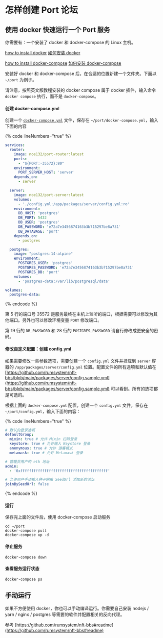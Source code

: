 # 怎样创建 Port 论坛

## 使用 docker 快速运行一个 Port 服务

你需要有：一个安装了 docker 和 docker-compose 的 Linux 主机。

[how to install docker](https://docs.docker.com/engine/install/) [如何安装 docker](https://dockerdocs.cn/engine/install/)

[how to install docker-compose](https://docs.docker.com/compose/install/) [如何安装 docker-compose](https://dockerdocs.cn/compose/install/)

安装好 docker 和 docker-compose 后，在合适的位置新建一个文件夹。下面以 `~/port` 为例子。

请注意，按照英文版教程安装的 docker compose 属于 docker 插件，输入命令 `docker compose` 执行，而不是 `docker-compose`。

#### 创建 docker-compose.yml

创建一个 [`docker-compose.yml`](https://github.com/rumsystem/nft-bbs/blob/main/docker-compose.yml) 文件，保存在 `~/port/docker-compose.yml`，输入下面的内容

{% code lineNumbers="true" %}
```yaml
services:
  router:
    image: noe132/port-router:latest
    ports:
      - "${PORT:-35572}:80"
    environment:
      PORT_SERVER_HOST: 'server'
    depends_on:
      - server

  server:
    image: noe132/port-server:latest
    volumes:
      - './config.yml:/app/packages/server/config.yml:ro'
    environment:
      DB_HOST: 'postgres'
      DB_PORT: 5432
      DB_USER: 'postgres'
      DB_PASSWORD: 'e72a7e3456874163b3b715297be8a731'
      DB_DATABASE: 'port'
    depends_on:
      - postgres

  postgres:
    image: "postgres:14-alpine"
    environment:
      POSTGRES_USER: 'postgres'
      POSTGRES_PASSWORD: 'e72a7e3456874163b3b715297be8a731'
      POSTGRES_DB: 'port'
    volumes:
      - 'postgres-data:/var/lib/postgresql/data'

volumes:
  postgres-data:
```
{% endcode %}

第 5 行的端口号 35572 是服务最终在主机上监听的端口，根据需要可以修改为其他端口。另外也可以修改环境变量 `PORT` 修改端口。

第 19 行的 `DB_PASSWORD` 和 28 行的 `POSTGRES_PASSWORD` 请自行修改成更安全的密码。

#### 修改自定义配置：创建 config.yml

如果需要修改一些参数选项，需要创建一个 `config.yml` 文件并挂载到 `server` 容器的 `/app/packages/server/config.yml` 位置。配置文件的所有选项和默认值在 [https://github.com/rumsystem/nft-bbs/blob/main/packages/server/config.sample.yml](https://github.com/rumsystem/nft-bbs/blob/main/packages/server/config.sample.yml) 可以看到。所有的选项都是可选的。

根据上面的 `docker-compose.yml` 配置，创建一个 `config.yml` 文件，保存在 `~/port/config.yml`，输入下面的内容：

{% code lineNumbers="true" %}
```yaml
# 默认的登录选项
defaultGroup:
  mixin: true # 允许 Mixin 扫码登录
  keystore: true # 允许输入 Keystore 登录
  anonymous: true # 允许 游客模式
  metamask: true # 允许 Metamask 登录

# 管理员用户的 eth 地址
admin:
  - '0xffffffffffffffffffffffffffffffffffffffff'

# 允许用户手动输入种子网络 SeedUrl 添加新的论坛
joinBySeedUrl: false
```
{% endcode %}

#### 运行

保存完上面的文件后，使用 docker-compose 启动服务

```shell
cd ~/port
docker-compose pull
docker-compose up -d
```

#### 停止服务

```shell
docker-compose down
```

#### 查看服务运行状态

```shell
docker-compose ps
```

## 手动运行

如果不方便使用 docker，你也可以手动编译运行。你需要自己安装 nodejs / yarn / nginx / postgres 等需要的软件并配置相关的反向代理。

参考 [https://github.com/rumsystem/nft-bbs#readme](https://github.com/rumsystem/nft-bbs#readme)
